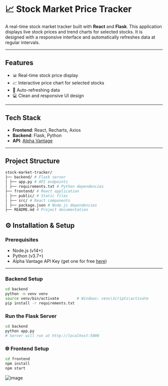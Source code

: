 # 📈 Stock Market Price Tracker

A real-time stock market tracker built with **React** and **Flask**. This application displays live stock prices and trend charts for selected stocks. It is designed with a responsive interface and automatically refreshes data at regular intervals.

---

## Features

- 📊 Real-time stock price display
- 📈 Interactive price chart for selected stocks
- 🔄 Auto-refreshing data
- 💻 Clean and responsive UI design

---

## Tech Stack

- **Frontend**: React, Recharts, Axios
- **Backend**: Flask, Python
- **API**: [Alpha Vantage](https://www.alphavantage.co/)

---

## Project Structure
```bash
stock-market-tracker/
├── backend/ # Flask server
│ ├── app.py # API endpoints
│ ├── requirements.txt # Python dependencies
├── frontend/ # React application
│ ├── public/ # Static files
│ ├── src/ # React components
│ ├── package.json # Node.js dependencies
├── README.md # Project documentation
```
## ⚙️ Installation & Setup

### Prerequisites

- Node.js (v14+)
- Python (v3.7+)
- Alpha Vantage API Key (get one for free [here](https://www.alphavantage.co/))

---

### Backend Setup

```bash
cd backend
python -m venv venv
source venv/bin/activate        # Windows: venv\Scripts\activate
pip install -r requirements.txt
```

### Run the Flask Server

```bash
cd backend
python app.py
# Server will run at http://localhost:5000
```

### 🌐 Frontend Setup

```bash
cd frontend
npm install
npm start
```
![image](https://github.com/user-attachments/assets/19f6e282-d79d-4c44-9c41-87205fd9b9d6)
